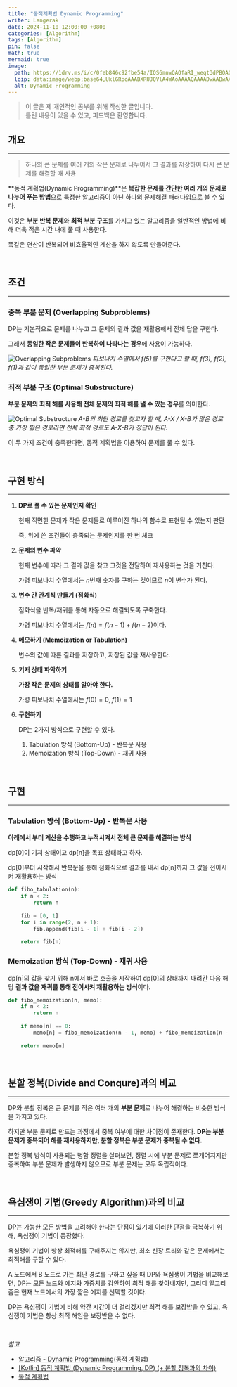 ```yaml
---
title: "동적계획법 Dynamic Programming"
writer: Langerak
date: 2024-11-10 12:00:00 +0800
categories: [Algorithm]
tags: [Algorithm]
pin: false
math: true
mermaid: true
image:
  path: https://1drv.ms/i/c/0feb846c92fbe54a/IQS6mnwQAOfaRI_weqt3dPBOAQllTEdQXyWvOUjL6HV8vOI?width=1920&height=1080
  lqip: data:image/webp;base64,UklGRpoAAABXRUJQVlA4WAoAAAAQAAAADwAABwAAQUxQSDIAAAARL0AmbZurmr57yyIiqE8oiG0bejIYEQTgqiDA9vqnsUSI6H+oAERp2HZ65qP/VIAWAFZQOCBCAAAA8AEAnQEqEAAIAAVAfCWkAALp8sF8rgRgAP7o9FDvMCkMde9PK7euH5M1m6VWoDXf2FkP3BqV0ZYbO6NA/VFIAAAA
  alt: Dynamic Programming
---
```


> 이 글은 제 개인적인 공부를 위해 작성한 글입니다.   
> 틀린 내용이 있을 수 있고, 피드백은 환영합니다.


## 개요

---

> 하나의 큰 문제를 여러 개의 작은 문제로 나누어서 그 결과를 저장하여 다시 큰 문제를 해결할 때 사용

**동적 계획법(Dynamic Programming)**은 **복잡한 문제를 간단한 여러 개의 문제로 나누어 푸는 방법**으로 특정한 알고리즘이 아닌 하나의 문제해결 패러다임으로 볼 수 있다.

이것은 **부분 반복 문제**와 **최적 부분 구조**를 가지고 있는 알고리즘을 일반적인 방법에 비해 더욱 적은 시간 내에 풀 때 사용한다.

똑같은 연산이 반복되어 비효율적인 계산을 하지 않도록 만들어준다.

<br/>

## 조건

---

### **중복 부분 문제 (Overlapping Subproblems)**

DP는 기본적으로 문제를 나누고 그 문제의 결과 값을 재활용해서 전체 답을 구한다.

그래서 **동일한 작은 문제들이 반복하여 나타나는 경우**에 사용이 가능하다.

![Overlapping Subproblems](https://github.com/user-attachments/assets/4a6ae555-a429-43d3-ae4c-764846d4a8ff)
_피보나치 수열에서 f(5)를 구한다고 할 때, f(3), f(2), f(1)과 같이 동일한 부분 문제가 중복된다._

### **최적 부분 구조 (Optimal Substructure)**

**부분 문제의 최적 해를 사용해 전체 문제의 최적 해를 낼 수 있는 경우**를 의미한다.

![Optimal Substructure](https://github.com/user-attachments/assets/49a359a8-1f0c-40d3-9bca-5e1a75e7cc7e)
_A-B의 최단 경로를 찾고자 할 때, A-X / X-B가 많은 경로 중 가장 짧은 경로라면 전체 최적 경로도 A-X-B가 정답이 된다._

이 두 가지 조건이 충족한다면, 동적 계획법을 이용하여 문제를 풀 수 있다.

<br/>

## 구현 방식

---

1. **DP로 풀 수 있는 문제인지 확인**

   현재 직면한 문제가 작은 문제들로 이루어진 하나의 함수로 표현될 수 있는지 판단

   즉, 위에 쓴 조건들이 충족되는 문제인지를 한 번 체크

2. **문제의 변수 파악**

   현재 변수에 따라 그 결과 값을 찾고 그것을 전달하여 재사용하는 것을 거친다.

   가령 피보나치 수열에서는 $n$번째 숫자를 구하는 것이므로 $n$이 변수가 된다.

3. **변수 간 관계식 만들기 (점화식)**

   점화식을 반복/재귀를 통해 자동으로 해결되도록 구축한다.

   가령 피보나치 수열에서는 $f(n)=f(n-1)+f(n-2)$이다.

4. **메모하기 (Memoization or Tabulation)**

   변수의 값에 따른 결과를 저장하고, 저장된 값을 재사용한다.

5. **기저 상태 파악하기**

   **가장 작은 문제의 상태를 알아야 한다.**

   가령 피보나치 수열에서는 $f(0)=0,\;f(1)=1$

6. **구현하기**

   DP는 2가지 방식으로 구현할 수 있다.
   1. Tabulation 방식 (Bottom-Up) - 반복문 사용
   2. Memoization 방식 (Top-Down) - 재귀 사용

<br/>

## 구현

---

### Tabulation 방식 (Bottom-Up) - 반복문 사용

**아래에서 부터 계산을 수행하고 누적시켜서 전체 큰 문제를 해결하는 방식**

dp[0]이 기저 상태이고 dp[n]을 목표 상태라고 하자.

dp[0]부터 시작해서 반복문을 통해 점화식으로 결과를 내서 dp[n]까지 그 값을 전이시켜 재활용하는 방식

```python
def fibo_tabulation(n):
    if n < 2:
        return n
    
    fib = [0, 1]
    for i in range(2, n + 1):
        fib.append(fib[i - 1] + fib[i - 2])
        
    return fib[n]
```

### Memoization 방식 (Top-Down) - 재귀 사용

dp[n]의 값을 찾기 위해 n에서 바로 호출을 시작하여 dp[0]의 상태까지 내려간 다음 해당 **결과 값을 재귀를 통해 전이시켜 재활용하는 방식**이다.

```python
def fibo_memoization(n, memo):
    if n < 2:
        return n
    
    if memo[n] == 0:
        memo[n] = fibo_memoization(n - 1, memo) + fibo_memoization(n - 2, memo)
        
    return memo[n]
```

<br/>

## 분할 정복(Divide and Conqure)과의 비교

---

DP와 분할 정복은 큰 문제를 작은 여러 개의 **부분 문제**로 나누어 해결하는 비슷한 방식을 가지고 있다.

하지만 부분 문제로 만드는 과정에서 중복 여부에 대한 차이점이 존재한다. **DP는 부분 문제가 중복되어 해를 재사용하지만, 분할 정복은 부분 문제가 중복될 수 없다.**

분할 정복 방식이 사용되는 병합 정렬을 살펴보면, 정렬 시에 부분 문제로 쪼개어지지만 중복하여 부분 문제가 발생하지 않으므로 부분 문제는 모두 독립적이다.

<br/>

## 욕심쟁이 기법(Greedy Algorithm)과의 비교

---

DP는 가능한 모든 방법을 고려해야 한다는 단점이 있기에 이러한 단점을 극복하기 위해, 욕심쟁이 기법이 등장했다.

욕심쟁이 기법이 항상 최적해를 구해주지는 않지만, 최소 신장 트리와 같은 문제에서는 최적해를 구할 수 있다.

A 노드에서 B 노드로 가는 최단 경로를 구하고 싶을 때 DP와 욕심쟁이 기법을 비교해보면, DP는 모든 노드와 에지와 가중치를 감안하여 최적 해를 찾아내지만, 그리디 알고리즘은 현재 노드에서의 가장 짧은 에지를 선택할 것이다.

DP는 욕심쟁이 기법에 비해 약간 시간이 더 걸리겠지만 최적 해를 보장받을 수 있고, 욕심쟁이 기법은 항상 최적 해임을 보장받을 수 없다.

<br/>

_참고_

- [알고리즘 - Dynamic Programming(동적 계획법)](https://hongjw1938.tistory.com/47)
- [[Kotlin] 동적 계획법 (Dynamic Programming, DP) (+ 분할 정복과의 차이)](https://hungseong.tistory.com/42)
- [동적 계획법](https://ko.wikipedia.org/wiki/%EB%8F%99%EC%A0%81_%EA%B3%84%ED%9A%8D%EB%B2%95)
